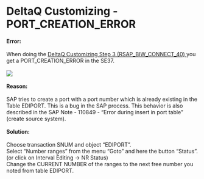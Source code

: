 # DeltaQ Customizing - PORT_CREATION_ERROR

<!--html--><div><b>Error:</b></div><div><br></div><div>When doing the <a href="https://helpcenter.theobald-software.com/xtract-universal/documentation/setup-in-sap/customization-for-deltaq/#execute-the-function-module-rsap_biw_connect_40" target="_blank">DeltaQ Customizing Step 3 (RSAP_BIW_CONNECT_40) </a>you get a PORT_CREATION_ERROR in the SE37.</div><div><br></div><div><img src="/helpdesk/File/Get/97033" class="resizable" style="max-width: 100%;"><br></div><div><br></div><div><div><b>Reason:</b></div><div><br></div><div>SAP tries to create a port with a port number which is already existing in the Table EDIPORT. This is a bug in the SAP process. This behavior is also described in the SAP Note - 110849 - “Error during insert in port table” (create source system).</div><div><br></div><div><b>Solution:</b></div><div><br></div><div>Choose transaction SNUM and object “EDIPORT”.</div><div>Select “Number ranges” from the menu “Goto” and here the button “Status”. (or click on Interval Editing -&gt; NR Status)</div><div>Change the CURRENT NUMBER of the ranges to the next free number you noted from table EDIPORT.</div></div>